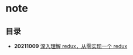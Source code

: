 # note

## 目录

- **20211009** [深入理解 redux，从零实现一个 redux](/Blog/深入理解%20redux，从零实现一个%20redux/readme.md)
